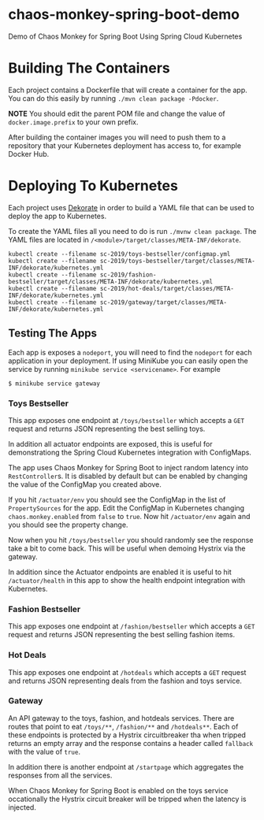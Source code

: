 # chaos-monkey-spring-boot-demo
Demo of Chaos Monkey for Spring Boot Using Spring Cloud Kubernetes

# Building The Containers

Each project contains a Dockerfile that will create a container for the app.  You can do this easily
by running `./mvn clean package -Pdocker`.

**NOTE** You should edit the parent POM file and change the value of `docker.image.prefix` to
your own prefix.

After building the container images you will need to push them to a repository that your Kubernetes
deployment has access to, for example Docker Hub.

# Deploying To Kubernetes 

Each project uses [Dekorate](https://github.com/dekorateio/dekorate) in order to build a YAML file that can be used to deploy the app to Kubernetes.

To create the YAML files all you need to do is run `./mvnw clean package`.  The YAML files are located in
`/<module>/target/classes/META-INF/dekorate`.  

```
kubectl create --filename sc-2019/toys-bestseller/configmap.yml
kubectl create --filename sc-2019/toys-bestseller/target/classes/META-INF/dekorate/kubernetes.yml
kubectl create --filename sc-2019/fashion-bestseller/target/classes/META-INF/dekorate/kubernetes.yml
kubectl create --filename sc-2019/hot-deals/target/classes/META-INF/dekorate/kubernetes.yml
kubectl create --filename sc-2019/gateway/target/classes/META-INF/dekorate/kubernetes.yml
```

## Testing The Apps

Each app is exposes a `nodeport`, you will need to find the `nodeport` for each application in your deployment.
If using MiniKube you can easily open the service by running `minikube service <servicename>`.  For example

```
$ minikube service gateway
```

### Toys Bestseller

This app exposes one endpoint at `/toys/bestseller` which accepts a `GET` request and returns JSON 
representing the best selling toys.

In addition all actuator endpoints are exposed, this is useful for demonstrationg the Spring Cloud Kubernetes
integration with ConfigMaps.

The app uses Chaos Monkey for Spring Boot to inject random latency into `RestController`s.  It is disabled by
default but can be enabled by changing the value of the ConfigMap you created above.

If you hit `/actuator/env` you should see the ConfigMap in the list of `PropertySources` for the app.  Edit the
ConfigMap in Kubernetes changing `chaos.monkey.enabled` from `false` to `true`.  Now hit `/actuator/env` again 
and you should see the property change.

Now when you hit `/toys/bestseller` you should randomly see the response take a bit to come back.  This will
be useful when demoing Hystrix via the gateway.

In addition since the Actuator endpoints are enabled it is useful to hit `/actuator/health` in this app
to show the health endpoint integration with Kubernetes.

### Fashion Bestseller

This app exposes one endpoint at `/fashion/bestseller` which accepts a `GET` request and returns JSON
representing the best selling fashion items.

### Hot Deals

This app exposes one endpoint at `/hotdeals` which accepts a `GET` request and returns JSON representing
deals from the fashion and toys service.

### Gateway

An API gateway to the toys, fashion, and hotdeals services.  There are routes that point to eat `/toys/**`,
`/fashion/**` and `/hotdeals**`.  Each of these endpoints is protected by a Hystrix circuitbreaker tha when tripped
returns an empty array and the response contains a header called `fallback` with the value of `true`.

In addition there is another endpoint at `/startpage` which aggregates the responses from all the services.

When Chaos Monkey for Spring Boot is enabled on the toys service occationally the Hystrix circuit breaker will
be tripped when the latency is injected.

